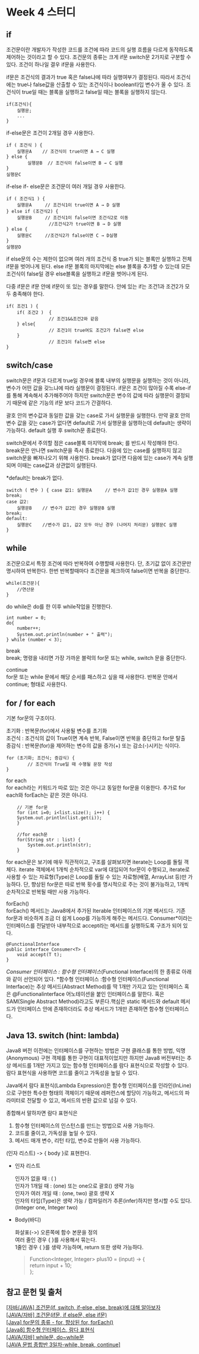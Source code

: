 # Week 4 스터디

## if
조건문이란 개발자가 작성한 코드를 조건에 따라 코드의 실행 흐름을 다르게 동작하도록 제어하는 것이라고 할 수 있다. 조건문의 종류는 크게 if문 switch문 2가지로 구분할 수 있다. 조건이 하나일 결우 if문을 사용한다. 

if문은 조건식의 결과가 true 혹은 false냐에 따라 실행여부가 결정된다. 따라서 조건식에는 true나 false값을 산출할 수 있는 조건식이나 boolean타입 변수가 올 수 있다. 조건식이 true일 때는 블록을 실행하고 false일 때는 블록을 실행하지 않는다.   

    if(조건식){
        실행문;
        ...
    }


if-else문은 조건이 2개일 경우 사용한다.

    if ( 조건식 ) {
        실행문A    // 조건식이 true이면 A → C 실행
    } else {
            실행문B  // 조건식이 false이면 B → C 실행
    }
    실행문C

if-else if- else문은 조건문이 여러 개일 경우 사용한다.

    if ( 조건식1 ) {
        실행문A     // 조건식1이 true이면 A → D 실행
    } else if (조건식2) {
        실행문B     // 조건식1이 false이면 조건식2로 이동
                    //조건식2가 true이면 B → D 실행
    } else {
        실행문C     //조건식2가 false이면 C → D실행
    }
    실행문D
    
if else문의 수는 제한이 없으며 여러 개의 조건식 중 true가 되는 블록만 실행하고 전체 if문을 벗어나게 된다. else if문 블록의 마지막에는 else 블록을 추가할 수 있는데 모든 조건식이 false일 경우 else블록을 실행하고 if문을 벗어나게 된다.

다중 if문은 if문 안에 if문이 또 있는 경우를 말한다. 안에 있는 if는 조건1과 조건2가 모두 충족해야 한다.

    if( 조건1 ) {
        if( 조건2 )  {
                    // 조건1&&조건2와 같음 
        } else{
                    // 조건1이 true여도 조건2가 false면 else 
        }           
                    // 조건1이 false면 else
    }

## switch/case
switch문은 if문과 다르게 true일 경우에 블록 내부의 실행문을 실행하는 것이 아니라, 변수가 어떤 값을 갖느냐에 따라 실행문이 결정된다. if문은 조건이 많아질 수록 else-if를 통해 계속해서 추가해주어야 하지만 switch문은 변수의 값에 따라 실행문이 결정되기 때문에 같은 기능의 if문 보다 코드가 간결하다.

괄호 안의 변수값과 동일한 값을 갖는 case로 가서 실행문을 실행한다.
만약 괄호 안의 변수 값을 갖는 case가 없다면 default로 가서 실행문을 실행하는데 default는 생략이 가능하다. default 실행 후 switch문 종료한다.

switch문에서 주의할 점은 case블록 마지막에 break; 를 반드시 작성해야 한다. break문은 만나면 switch문을 즉시 종료한다. 다음에 있는 case를 실행하지 않고 switch문을 빠져나오기 위해 사용한다. break가 없다면 다음에 있는 case가 계속 실행되며 이때는 case값과 상관없이 실행된다.

*default는 break가 없다.

    switch ( 변수 ) { case 값1: 실행문A     // 변수가 값1인 경우 실행문A 실행
    break;
    case 값2:
        실행문B    // 변수가 값2인 경우 실행문B 실행
    break;
    default:
        실행문C    //변수가 값1, 값2 모두 아닌 경우 (나머지 처리문) 실행문C 실행
    }


## while
조건문으로서 특정 조건에 따라 반복하여 수행할때 사용한다. 단, 초기값 없이 조건문만 명시하여 반복한다.
한번 반복할때마다 조건문을 체크하여 false이면 반복을 중단한다.

    while(조건문){
        //연산문
    }

do while은 do를 한 이후 while작업을 진행한다.

    int number = 0;
    do{
        number++;
        System.out.println(number + " 출력");
    } while (number < 3);
        
break   
break; 명령을 내리면 가장 가까운 블럭의 for문 또는 while, switch 문을 중단한다.

continue   
for문 또는 while 문에서 해당 순서를 패스하고 싶을 때 사용한다. 반복문 안에서 continue; 형태로 사용한다.


## for / for each
기본 for문의 구조이다. 

초기화 : 반복문(for)에서 사용될 변수를 초기화   
조건식 : 조건식의 값이 True이면 계속 반복, False이면 반복을 중단하고 for문 탈출   
증감식 : 반복문(for)을 제어하는 변수의 값을 증가(+) 또는 감소(-)시키는 식이다.

    for (초기화; 조건식; 증감식) {
        	// 조건식이 True일 때 수행될 문장 작성
    }

for each   
for each라는 키워드가 따로 있는 것은 아니고 동일한 for문을 이용한다. 추가로 for each와 forEach는 같은 것은 아니다. 

        // 기본 for문
        for (int i=0; i<list.size(); i++) {	
        System.out.println(list.get(i));
        } 
        
        //for each문
        for(String str : list) {	
            System.out.println(str);
        }
for each문은 보기에 매우 직관적이고, 구조를 살펴보자면 iterate는 Loop를 돌릴 객체다. iterate 객체에서 1개씩 순차적으로 var에 대입되어 for문이 수행되고, iterate로 사용할 수 있는 자료형(Type)은 Loop를 돌릴 수 있는 자료형(배열, ArrayList 등)만 가능하다. 단, 향상된 for문은 따로 반복 횟수를 명시적으로 주는 것이 불가능하고, 1개씩 순차적으로 반복될 때만 사용 가능하다.

forEach()   
forEach() 메서드는 Java8에서 추가된 Iterable 인터페이스의 기본 메서드다. 기존 for문과 비슷하게 조금 더 쉽게 Loop를 가능하게 해주는 메서드다. Consumer*이라는 인터페이스를 전달받아 내부적으로 accept라는 메서드를 실행하도록 구조가 되어 있다.
    
    @FunctionalInterface
    public interface Consumer<T> {	
        void accept(T t);
    }

*Consumer 인터페이스 : 함수형 인터페이스*(Functional Interface)의 한 종류로 아래와 같이 선언되어 있다.
*함수형 인터페이스 :함수형 인터페이스(Functional Interface)는 추상 메서드(Abstract Method)를 딱 1개만 가지고 있는 인터페이스 혹은
@Functionalinterface 어노테이션을 붙인 인터페이스를 말한다. 혹은 SAM(Single Abstract Method)라고도 부른다.핵심은 static 메서드와 default 메서드가 인터페이스 안에 존재하더라도 추상 메서드가 1개만 존재하면 함수형 인터페이스다.
## Java 13. switch (hint: lambda)
Java8 버전 이전에는 인터페이스를 구현하는 방법은 구현 클래스를 통한 방법, 익명(Anonymous) 구현 객체를 통한 구현이 대표적이었지만 
하지만 Java8 버전부터는 추상 메서드를 1개만 가지고 있는 함수형 인터페이스를 람다 표현식으로 작성할 수 있다. 람다 표현식을 사용하면 코드를 줄이고 가독성을 높일 수 있다.

Java에서 람다 표현식(Lambda Expression)은 함수형 인터페이스를 인라인(InLine)으로 구현한 특수한 형태의 객체이기 때문에 레퍼런스에 할당이 가능하고, 메서드의 파라미터로 전달할 수 있고, 메서드의 반환 값으로 넘길 수 있다.

종합해서 말하자면 람다 표현식은 
1. 함수형 인터페이스의 인스턴스를 만드는 방법으로 사용 가능하다.
2. 코드를 줄이고, 가독성을 높일 수 있다.
3. 메서드 매개 변수, 리턴 타입, 변수로 만들어 사용 가능하다.

(인자 리스트) -> { body }로 표현한다.
* 인자 리스트

    인자가 없을 때 : ( )   
인자가 1개일 때 : (one) 또는 one으로 괄호() 생략 가능   
인자가 여러 개일 때 : (one, two) 괄호 생략 X   
인자의 타입(Type)은 생략 가능 / 컴파일러가 추론(infer)하지만 명시할 수도 있다. (Integer one, Integer two)   


* Body(바디)

    화살표(->) 오른쪽에 함수 본문을 정의   
    여러 줄인 경우 { }를 사용해서 묶는다.   
    1줄인 경우 { }를 생략 가능하며, return 또한 생략 가능하다.   

    
    >Function<Integer, Integer> plus10 = (input) -> {   
        return input + 10;   
    };

## 참고 문헌 및 출처
[[자바/JAVA] 조건문(if, switch, if-else, else, break)에 대해 알아보자](https://velog.io/@luna001631/%EC%9E%90%EB%B0%94JAVA-if%EB%AC%B8%EA%B3%BC-switch%EB%AC%B8%EC%97%90-%EB%8C%80%ED%95%B4-%EC%95%8C%EC%95%84%EB%B3%B4%EC%9E%90-%EC%98%88%EC%A0%9C)   
[[JAVA/자바] 조건문(if문, if else문, else if문)](https://blog.naver.com/heartflow89/220947423870)   
[[Java] for문의 종류 - for, 향상된 for, forEach()
](https://backendcode.tistory.com/221)   
[[Java8] 함수형 인터페이스, 람다 표현식](https://backendcode.tistory.com/214)   
[[JAVA/자바] while문, do~while문](https://blog.naver.com/heartflow89/220949843867)   
[[JAVA 문법 종합반 3일차-while, break, continue]](https://velog.io/@dk_ovo/JAVA-%EB%AC%B8%EB%B2%95-%EC%A2%85%ED%95%A9%EB%B0%98-3%EC%9D%BC%EC%B0%A8-while-break-continue)
